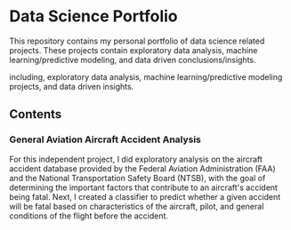 # Data Science Portfolio
This repository contains my personal portfolio of data science related projects. These projects contain exploratory data analysis, machine learning/predictive modeling, and data driven conclusions/insights.

including, exploratory data analysis, machine learning/predictive modeling projects, and data driven insights.

## Contents
### General Aviation Aircraft Accident Analysis
For this independent project, I did exploratory analysis on the aircraft accident database provided by the Federal Aviation Administration (FAA) and the National Transportation Safety Board (NTSB), with the goal of determining the important factors that contribute to an aircraft's accident being fatal. Next, I created a classifier to predict whether a given accident will be fatal based on characteristics of the aircraft, pilot, and general conditions of the flight before the accident.
